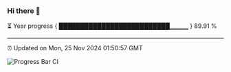 ### Hi there 👋

⏳ Year progress { ██████████████████████████▁▁▁▁ } 89.91 %

---

⏰ Updated on Mon, 25 Nov 2024 01:50:57 GMT

![Progress Bar CI](https://github.com/ZhaoGui/ZhaoGui/workflows/Progress%20Bar%20CI/badge.svg)
